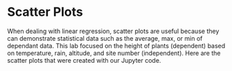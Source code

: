 # Scatter Plots
When dealing with linear regression, scatter plots are useful because they can demonstrate statistical data such as the average, max, or min of dependant data. This lab focused on the height of plants (dependent) based on temperature, rain, altitude, and site number (independent). Here are the scatter plots that were created with our Jupyter code.

